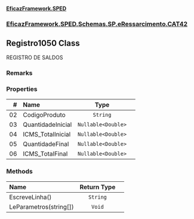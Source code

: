 #### [EficazFramework.SPED](EficazFrameworkSPED.md 'EficazFramework SPED')
### [EficazFramework.SPED.Schemas.SP.eRessarcimento.CAT42](EficazFramework.SPED.Schemas.SP.eRessarcimento.CAT42.md 'EficazFramework.SPED.Schemas.SP.eRessarcimento.CAT42')

## Registro1050 Class

REGISTRO DE SALDOS

### Remarks
### Properties

| # | Name | Type | |
| ---: | :--- | :---: | :--- |
| 02 | CodigoProduto | `String` |  |
| 03 | QuantidadeInicial | `Nullable<Double>` |  |
| 04 | ICMS_TotalInicial | `Nullable<Double>` |  |
| 05 | QuantidadeFinal | `Nullable<Double>` |  |
| 06 | ICMS_TotalFinal | `Nullable<Double>` |  |
### Methods

| Name | Return Type | |
| :--- | :---: | :--- |
| EscreveLinha() | `String` |  |
| LeParametros(string[]) | `Void` |  |
